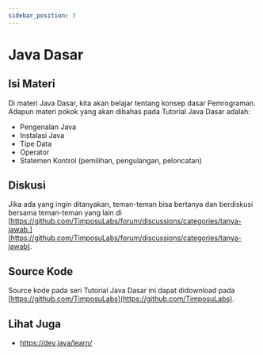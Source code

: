 ```yaml
---
sidebar_position: 3
---
```


# Java Dasar

## Isi Materi

Di materi Java Dasar, kita akan belajar tentang konsep dasar Pemrograman. Adapun materi pokok yang akan dibahas pada Tutorial Java Dasar adalah:

* Pengenalan Java
* Instalasi Java
* Tipe Data
* Operator
* Statemen Kontrol (pemilihan, pengulangan, peloncatan)

## Diskusi

Jika ada yang ingin ditanyakan, teman-teman bisa bertanya dan berdiskusi bersama teman-teman yang lain di [https://github.com/TimposuLabs/forum/discussions/categories/tanya-jawab.](https://github.com/TimposuLabs/forum/discussions/categories/tanya-jawab).

## Source Kode

Source kode pada seri Tutorial Java Dasar ini dapat didownload pada [https://github.com/TimposuLabs](https://github.com/TimposuLabs).

## Lihat Juga

* https://dev.java/learn/